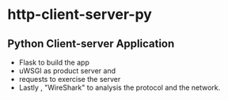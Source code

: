 # http-client-server-py
## Python Client-server Application
- Flask to build the app
- uWSGI as product server and
- requests to exercise the server 
- Lastly , "WireShark" to analysis the protocol and the network.
